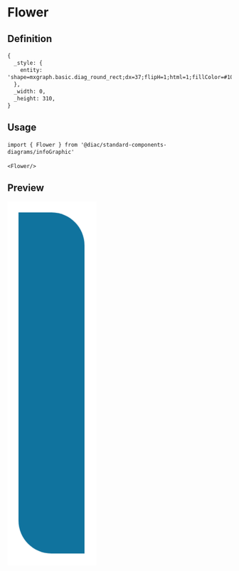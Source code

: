 # Flower

## Definition

```
{
  _style: { 
    entity: 'shape=mxgraph.basic.diag_round_rect;dx=37;flipH=1;html=1;fillColor=#10739E;strokeColor=none;shadow=0;fontSize=12;fontColor=#FFFFFF;align=center;fontStyle=0;whiteSpace=wrap;strokeWidth=8;',
  },
  _width: 0,
  _height: 310,
}
```

## Usage

```
import { Flower } from '@diac/standard-components-diagrams/infoGraphic'

<Flower/>
```

## Preview

<img src="./flower.png" width="200"/>
